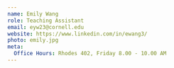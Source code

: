 ```yaml
---
name: Emily Wang
role: Teaching Assistant
email: eyw23@cornell.edu
website: https://www.linkedin.com/in/ewang3/
photo: emily.jpg
meta:
  Office Hours: Rhodes 402, Friday 8.00 - 10.00 AM
---
```

